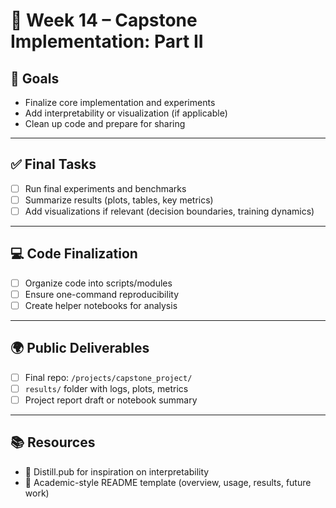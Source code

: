 # 📘 Week 14 – Capstone Implementation: Part II

## 🎯 Goals
- Finalize core implementation and experiments
- Add interpretability or visualization (if applicable)
- Clean up code and prepare for sharing

---

## ✅ Final Tasks
- [ ] Run final experiments and benchmarks
- [ ] Summarize results (plots, tables, key metrics)
- [ ] Add visualizations if relevant (decision boundaries, training dynamics)

---

## 💻 Code Finalization
- [ ] Organize code into scripts/modules
- [ ] Ensure one-command reproducibility
- [ ] Create helper notebooks for analysis

---

## 🌍 Public Deliverables
- [ ] Final repo: `/projects/capstone_project/`
- [ ] `results/` folder with logs, plots, metrics
- [ ] Project report draft or notebook summary

---

## 📚 Resources
- 📘 Distill.pub for inspiration on interpretability
- 📘 Academic-style README template (overview, usage, results, future work)
